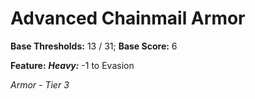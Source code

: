 # Advanced Chainmail Armor

**Base Thresholds:** 13 / 31; **Base Score:** 6

**Feature:** ***Heavy:*** -1 to Evasion

*Armor - Tier 3*
